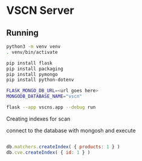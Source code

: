 # VSCN Server

## Running

```bash
python3 -m venv venv
. venv/bin/activate

pip install flask
pip install packaging
pip install pymongo
pip install python-dotenv

FLASK_MONGO_DB_URL=<url goes here>
MONGODB_DATABASE_NAME="vscn"

flask --app vscns.app --debug run

```


Creating indexes for scan

connect to the database with mongosh and execute

```js

db.matchers.createIndex( { products: 1 } )
db.cve.createIndex( { id: 1 } )


```